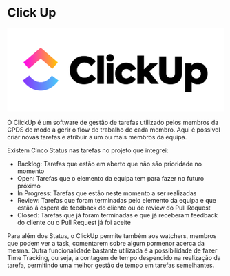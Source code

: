 # Click Up

![Click Up logo](../../.gitbook/assets/clickUp.png)

O ClickUp é um software de gestão de tarefas utilizado pelos membros da CPDS de modo a gerir o flow de trabalho de cada membro. Aqui é possivel criar novas tarefas e atribuir  a um ou mais membros da equipa.

Existem Cinco Status nas tarefas no projeto que integrei:

* Backlog: Tarefas que estão em aberto que não são prioridade no momento
* Open: Tarefas que o elemento da equipa tem para fazer no futuro próximo
* In Progress: Tarefas que estão neste momento a ser realizadas
* Review: Tarefas que foram terminadas pelo elemento da equipa e que estão á espera de feedback do cliente ou de review do Pull Request
* Closed: Tarefas que já foram terminadas e que já receberam feedback do cliente ou o Pull Request já foi aceite

Para além dos Status, o ClickUp permite também aos watchers, membros que podem ver a task, comentarem sobre algum pormenor acerca da mesma. Outra funcionalidade bastante utilizada é a possibilidade de fazer Time Tracking, ou seja,  a contagem de tempo despendido na realização da tarefa, permitindo uma melhor gestão de tempo em tarefas semelhantes.

